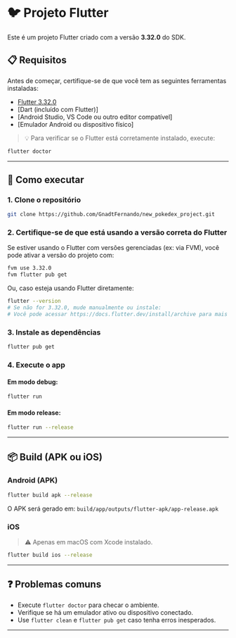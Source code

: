 # 🐦 Projeto Flutter

Este é um projeto Flutter criado com a versão **3.32.0** do SDK.

## 📋 Requisitos

Antes de começar, certifique-se de que você tem as seguintes ferramentas instaladas:

- [Flutter 3.32.0](https://docs.flutter.dev/get-started/install)
- [Dart (incluído com Flutter)]
- [Android Studio, VS Code ou outro editor compatível]
- [Emulador Android ou dispositivo físico]

> 💡 Para verificar se o Flutter está corretamente instalado, execute:
```bash
flutter doctor
```

---

## 🚀 Como executar

### 1. Clone o repositório

```bash
git clone https://github.com/GnadtFernando/new_pokedex_project.git
```

### 2. Certifique-se de que está usando a versão correta do Flutter

Se estiver usando o Flutter com versões gerenciadas (ex: via FVM), você pode ativar a versão do projeto com:

```bash
fvm use 3.32.0
fvm flutter pub get
```

Ou, caso esteja usando Flutter diretamente:

```bash
flutter --version
# Se não for 3.32.0, mude manualmente ou instale: 
# Você pode acessar https://docs.flutter.dev/install/archive para mais informações
```

### 3. Instale as dependências

```bash
flutter pub get
```

### 4. Execute o app

#### Em modo debug:

```bash
flutter run
```

#### Em modo release:

```bash
flutter run --release
```

---

## 📦 Build (APK ou iOS)

### Android (APK)

```bash
flutter build apk --release
```

O APK será gerado em: `build/app/outputs/flutter-apk/app-release.apk`

### iOS

> ⚠️ Apenas em macOS com Xcode instalado.

```bash
flutter build ios --release
```

---

## ❓ Problemas comuns

- Execute `flutter doctor` para checar o ambiente.
- Verifique se há um emulador ativo ou dispositivo conectado.
- Use `flutter clean` e `flutter pub get` caso tenha erros inesperados.

---

